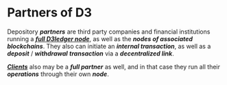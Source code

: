 # Partners of D3

Depository **_partners_** are third party companies and financial institutions running a [**_full D3ledger node_**](https://github.com/alexeymaklakov/D3-wiki/blob/master/docs/nodes.md "Nodes in D3 network"), as well as the **_nodes of associated blockchains_**. They also can initiate an **_internal transaction_**, as well as a **_deposit_** / **_withdrawal_** **_transaction_** via a **_decentralized link_**.

[**_Clients_**](https://github.com/alexeymaklakov/D3-wiki/blob/master/docs/clients.md "Clients of D3") also may be a **_full partner_** as well, and in that case they run all their **_operations_** through their own **_node_**.
